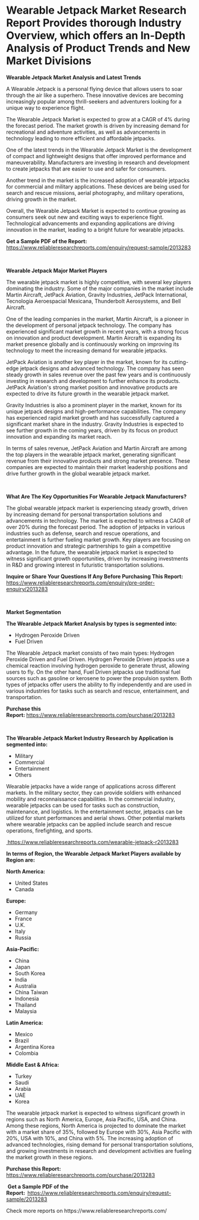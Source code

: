 <p><h1>Wearable Jetpack Market Research Report Provides thorough Industry Overview, which offers an In-Depth Analysis of Product Trends and New Market Divisions</h1></p><p><strong>Wearable Jetpack Market Analysis and Latest Trends</strong></p>
<p><p>A Wearable Jetpack is a personal flying device that allows users to soar through the air like a superhero. These innovative devices are becoming increasingly popular among thrill-seekers and adventurers looking for a unique way to experience flight.</p><p>The Wearable Jetpack Market is expected to grow at a CAGR of 4% during the forecast period. The market growth is driven by increasing demand for recreational and adventure activities, as well as advancements in technology leading to more efficient and affordable jetpacks.</p><p>One of the latest trends in the Wearable Jetpack Market is the development of compact and lightweight designs that offer improved performance and maneuverability. Manufacturers are investing in research and development to create jetpacks that are easier to use and safer for consumers.</p><p>Another trend in the market is the increased adoption of wearable jetpacks for commercial and military applications. These devices are being used for search and rescue missions, aerial photography, and military operations, driving growth in the market.</p><p>Overall, the Wearable Jetpack Market is expected to continue growing as consumers seek out new and exciting ways to experience flight. Technological advancements and expanding applications are driving innovation in the market, leading to a bright future for wearable jetpacks.</p></p>
<p><strong>Get a Sample PDF of the Report:&nbsp;</strong> <a href="https://www.reliableresearchreports.com/enquiry/request-sample/2013283">https://www.reliableresearchreports.com/enquiry/request-sample/2013283</a></p>
<p>&nbsp;</p>
<p><strong>Wearable Jetpack Major Market Players</strong></p>
<p><p>The wearable jetpack market is highly competitive, with several key players dominating the industry. Some of the major companies in the market include Martin Aircraft, JetPack Aviation, Gravity Industries, JetPack International, Tecnologia Aeroespacial Mexicana, Thunderbolt Aerosystems, and Bell Aircraft.</p><p>One of the leading companies in the market, Martin Aircraft, is a pioneer in the development of personal jetpack technology. The company has experienced significant market growth in recent years, with a strong focus on innovation and product development. Martin Aircraft is expanding its market presence globally and is continuously working on improving its technology to meet the increasing demand for wearable jetpacks.</p><p>JetPack Aviation is another key player in the market, known for its cutting-edge jetpack designs and advanced technology. The company has seen steady growth in sales revenue over the past few years and is continuously investing in research and development to further enhance its products. JetPack Aviation's strong market position and innovative products are expected to drive its future growth in the wearable jetpack market.</p><p>Gravity Industries is also a prominent player in the market, known for its unique jetpack designs and high-performance capabilities. The company has experienced rapid market growth and has successfully captured a significant market share in the industry. Gravity Industries is expected to see further growth in the coming years, driven by its focus on product innovation and expanding its market reach.</p><p>In terms of sales revenue, JetPack Aviation and Martin Aircraft are among the top players in the wearable jetpack market, generating significant revenue from their innovative products and strong market presence. These companies are expected to maintain their market leadership positions and drive further growth in the global wearable jetpack market.</p></p>
<p>&nbsp;</p>
<p><strong>What Are The Key Opportunities For Wearable Jetpack Manufacturers?</strong></p>
<p><p>The global wearable jetpack market is experiencing steady growth, driven by increasing demand for personal transportation solutions and advancements in technology. The market is expected to witness a CAGR of over 20% during the forecast period. The adoption of jetpacks in various industries such as defense, search and rescue operations, and entertainment is further fueling market growth. Key players are focusing on product innovation and strategic partnerships to gain a competitive advantage. In the future, the wearable jetpack market is expected to witness significant growth opportunities, driven by increasing investments in R&D and growing interest in futuristic transportation solutions.</p></p>
<p><strong>Inquire or Share Your Questions If Any Before Purchasing This Report:</strong> <a href="https://www.reliableresearchreports.com/enquiry/pre-order-enquiry/2013283">https://www.reliableresearchreports.com/enquiry/pre-order-enquiry/2013283</a></p>
<p>&nbsp;</p>
<p><strong>Market Segmentation</strong></p>
<p><strong>The Wearable Jetpack Market Analysis by types is segmented into:</strong></p>
<p><ul><li>Hydrogen Peroxide Driven</li><li>Fuel Driven</li></ul></p>
<p><p>The Wearable Jetpack market consists of two main types: Hydrogen Peroxide Driven and Fuel Driven. Hydrogen Peroxide Driven jetpacks use a chemical reaction involving hydrogen peroxide to generate thrust, allowing users to fly. On the other hand, Fuel Driven jetpacks use traditional fuel sources such as gasoline or kerosene to power the propulsion system. Both types of jetpacks offer users the ability to fly independently and are used in various industries for tasks such as search and rescue, entertainment, and transportation.</p></p>
<p><strong>Purchase this Report:&nbsp;</strong><a href="https://www.reliableresearchreports.com/purchase/2013283">https://www.reliableresearchreports.com/purchase/2013283</a></p>
<p>&nbsp;</p>
<p><strong>The Wearable Jetpack Market Industry Research by Application is segmented into:</strong></p>
<p><ul><li>Military</li><li>Commercial</li><li>Entertainment</li><li>Others</li></ul></p>
<p><p>Wearable jetpacks have a wide range of applications across different markets. In the military sector, they can provide soldiers with enhanced mobility and reconnaissance capabilities. In the commercial industry, wearable jetpacks can be used for tasks such as construction, maintenance, and logistics. In the entertainment sector, jetpacks can be utilized for stunt performances and aerial shows. Other potential markets where wearable jetpacks can be applied include search and rescue operations, firefighting, and sports.</p></p>
<p><a href="https://www.reliableresearchreports.com/wearable-jetpack-r2013283">&nbsp;https://www.reliableresearchreports.com/wearable-jetpack-r2013283</a></p>
<p><strong>In terms of Region, the Wearable Jetpack Market Players available by Region are:</strong></p>
<p>
    <p> <strong> North America: </strong>
        <ul>
            <li>United States</li>
            <li>Canada</li>
        </ul>
        </p> 
    <p> <strong> Europe: </strong>
        <ul>
            <li>Germany</li>
            <li>France</li>
            <li>U.K.</li>
            <li>Italy</li>
            <li>Russia</li>
        </ul>
        </p> 
    <p> <strong> Asia-Pacific: </strong>
        <ul>
            <li>China</li>
            <li>Japan</li>
            <li>South Korea</li>
            <li>India</li>
            <li>Australia</li>
            <li>China Taiwan</li>
            <li>Indonesia</li>
            <li>Thailand</li>
            <li>Malaysia</li>
        </ul>
        </p> 
    <p> <strong> Latin America: </strong>
        <ul>
            <li>Mexico</li>
            <li>Brazil</li>
            <li>Argentina Korea</li>
            <li>Colombia</li>
        </ul>
        </p> 
    <p> <strong> Middle East & Africa: </strong>
        <ul>
            <li>Turkey</li>
            <li>Saudi</li>
            <li>Arabia</li>
            <li>UAE</li>
            <li>Korea</li>
        </ul>
    </p>
    </p>
<p><p>The wearable jetpack market is expected to witness significant growth in regions such as North America, Europe, Asia Pacific, USA, and China. Among these regions, North America is projected to dominate the market with a market share of 35%, followed by Europe with 30%, Asia Pacific with 20%, USA with 10%, and China with 5%. The increasing adoption of advanced technologies, rising demand for personal transportation solutions, and growing investments in research and development activities are fueling the market growth in these regions.</p></p>
<p><strong>Purchase this Report: </strong><a href="https://www.reliableresearchreports.com/purchase/2013283">https://www.reliableresearchreports.com/purchase/2013283</a></p>
<p>&nbsp;<strong>Get a Sample PDF of the Report:&nbsp;&nbsp;</strong><a href="https://www.reliableresearchreports.com/enquiry/request-sample/2013283">https://www.reliableresearchreports.com/enquiry/request-sample/2013283</a></p>
<p><strong></strong></p>
<p>Check more reports on https://www.reliableresearchreports.com/</p>